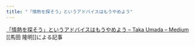 ```yaml
---
title: "「情熱を探そう」というアドバイスはもうやめよう"
---
```


[「情熱を探そう」というアドバイスはもうやめよう – Taka Umada – Medium](https://medium.com/@tumada/do-not-find-your-passion-a7b2f290b5a)
[[馬田 隆明]]による記事

